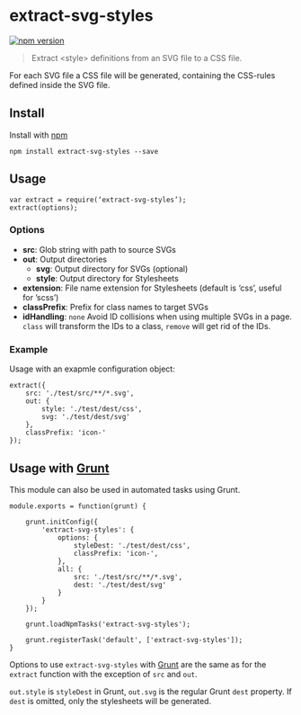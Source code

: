 # extract-svg-styles

[![npm version](https://badge.fury.io/js/extract-svg-styles.svg)](http://badge.fury.io/js/extract-svg-styles)

> Extract &lt;style&gt; definitions from an SVG file to a CSS file.

For each SVG file a CSS file will be generated, containing the CSS-rules
defined inside the SVG file.

## Install

Install with [npm](https://npmjs.org/package/extract-svg-styles)

```
npm install extract-svg-styles --save
```

## Usage

```
var extract = require(‘extract-svg-styles’);
extract(options);
```

### Options
- **src**: Glob string with path to source SVGs
- **out**: Output directories
  - **svg**: Output directory for SVGs (optional)
  - **style**: Output directory for Stylesheets
- **extension**: File name extension for Stylesheets (default is ‘css’, useful for ’scss’)
- **classPrefix**: Prefix for class names to target SVGs
- **idHandling**: `none` Avoid ID collisions when using multiple SVGs in a page. `class` will transform the IDs to a class, `remove` will get rid of the IDs.

### Example

Usage with an exapmle configuration object:
```
extract({
    src: './test/src/**/*.svg',
    out: {
        style: './test/dest/css',
        svg: './test/dest/svg'
    },
    classPrefix: 'icon-'
});
```

## Usage with [Grunt](http://gruntjs.com)

This module can also be used in automated tasks using Grunt.

```
module.exports = function(grunt) {

    grunt.initConfig({
        'extract-svg-styles': {
            options: {
                styleDest: './test/dest/css',
                classPrefix: 'icon-',
            },
            all: {
                src: './test/src/**/*.svg',
                dest: './test/dest/svg'
            }
        }
    });

    grunt.loadNpmTasks('extract-svg-styles');

    grunt.registerTask('default', ['extract-svg-styles']);
}
```

Options to use `extract-svg-styles` with [Grunt](http://gruntjs.com) are the same as for the `extract` function with the exception of `src` and `out`.

`out.style` is `styleDest` in Grunt, `out.svg` is the regular Grunt `dest` property.
If `dest` is omitted, only the stylesheets will be generated.